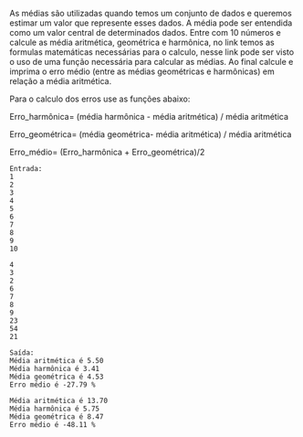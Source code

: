 As médias são utilizadas quando temos um conjunto de dados e queremos estimar um valor que represente esses dados. A média pode ser entendida como um valor central de determinados dados. Entre com 10 números e calcule as média aritmética, geométrica e harmônica, no link temos as formulas matemáticas necessárias para o calculo, nesse link pode ser visto o uso de uma função necessária para calcular as médias. Ao final calcule e imprima o erro médio (entre as médias geométricas e harmônicas) em relação a média aritmética.

Para o calculo dos erros use as funções abaixo:

Erro_harmônica= (média harmônica - média aritmética) / média aritmética

Erro_geométrica= (média geométrica- média aritmética) / média aritmética

Erro_médio= (Erro_harmônica + Erro_geométrica)/2​

```
Entrada:
1
2
3
4
5
6
7
8
9
10

4
3
2
6
7
8
9  
23
54
21
```

```
Saída:
Média aritmética é 5.50
Média harmônica é 3.41
Média geométrica é 4.53
Erro médio é -27.79 %

Média aritmética é 13.70
Média harmônica é 5.75
Média geométrica é 8.47
Erro médio é -48.11 %
```
